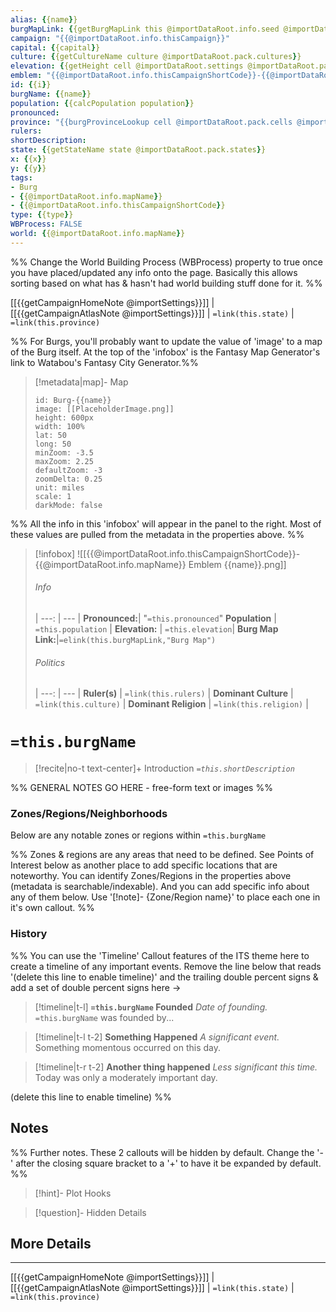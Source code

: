 ```yaml
---
alias: {{name}}
burgMapLink: {{getBurgMapLink this @importDataRoot.info.seed @importDataRoot.pack.cells @importDataRoot.settings @importDataRoot.grid}}
campaign: "{{@importDataRoot.info.thisCampaign}}"
capital: {{capital}}
culture: {{getCultureName culture @importDataRoot.pack.cultures}}
elevation: {{getHeight cell @importDataRoot.settings @importDataRoot.pack.cells}}
emblem: "{{@importDataRoot.info.thisCampaignShortCode}}-{{@importDataRoot.info.mapName}} Emblem {{name}}.png"
id: {{i}}
burgName: {{name}}
population: {{calcPopulation population}}
pronounced: 
province: "{{burgProvinceLookup cell @importDataRoot.pack.cells @importDataRoot.pack.provinces}}"
rulers: 
shortDescription: 
state: {{getStateName state @importDataRoot.pack.states}}
x: {{x}}
y: {{y}}
tags:
- Burg
- {{@importDataRoot.info.mapName}}
- {{@importDataRoot.info.thisCampaignShortCode}}
type: {{type}}
WBProcess: FALSE
world: {{@importDataRoot.info.mapName}}
---
```


%% Change the World Building Process (WBProcess) property to true once you have placed/updated any info onto the page. Basically this allows sorting based on what has & hasn't had world building stuff done for it. %%

[[{{getCampaignHomeNote @importSettings}}]] | [[{{getCampaignAtlasNote @importSettings}}]] | `=link(this.state)` | `=link(this.province)`

%% For Burgs, you'll probably want to update the value of 'image' to a map of the Burg itself. At the top of the 'infobox' is the Fantasy Map Generator's link to Watabou's Fantasy City Generator.%% 

> [!metadata|map]- Map
> ```leaflet
> id: Burg-{{name}}
> image: [[PlaceholderImage.png]]
> height: 600px
> width: 100%
> lat: 50
> long: 50
> minZoom: -3.5
> maxZoom: 2.25
> defaultZoom: -3
> zoomDelta: 0.25
> unit: miles
> scale: 1
> darkMode: false
> ```

%% All the info in this 'infobox' will appear in the panel to the right. Most of these values are pulled from the metadata in the properties above. %%

> [!infobox]
> ![[{{@importDataRoot.info.thisCampaignShortCode}}-{{@importDataRoot.info.mapName}} Emblem {{name}}.png]]
> ###### Info
>  |
>  ---: | --- |
>  **Pronounced:**| "`=this.pronounced`"
> **Population** | `=this.population` |
>  **Elevation:** | `=this.elevation`|
>  **Burg Map Link:**|`=elink(this.burgMapLink,"Burg Map")`
>  
> ###### Politics
>  |
> ---: | --- |
> **Ruler(s)** | `=link(this.rulers)` |
>**Dominant Culture** | `=link(this.culture)` |
> **Dominant Religion** | `=link(this.religion)` |
>

# **`=this.burgName`**
 
> [!recite|no-t text-center]+ Introduction
> *`=this.shortDescription`*

%% GENERAL NOTES GO HERE - free-form text or images %%

### Zones/Regions/Neighborhoods
Below are any notable zones or regions within `=this.burgName`

%% Zones & regions are any areas that need to be defined. See Points of Interest below as another place to add specific locations that are noteworthy. You can identify Zones/Regions in the properties above (metadata is searchable/indexable). And you can add specific info about any of them below. Use '[!note]- {Zone/Region name}' to place each one in it's own callout. %%

### History

%% You can use the 'Timeline' Callout features of the ITS theme here to create a timeline of any important events. Remove the line below that reads '(delete this line to enable timeline)' and the trailing double percent signs & add a set of double percent signs here ->

> [!timeline|t-l] **`=this.burgName` Founded** _Date of founding._
> `=this.burgName` was founded by...

> [!timeline|t-l t-2] **Something Happened** *A significant event.*
> Something momentous occurred on this day.

> [!timeline|t-r t-2] **Another thing happened** *Less significant this time.*
> Today was only a moderately important day.

(delete this line to enable timeline) %%

## Notes

%% Further notes. These 2 callouts will be hidden by default. Change the '-' after the closing square bracket to a '+' to have it be expanded by default. %%

> [!hint]- Plot Hooks
>

> [!question]- Hidden Details
> 

## More Details

---

[[{{getCampaignHomeNote @importSettings}}]] | [[{{getCampaignAtlasNote @importSettings}}]] | `=link(this.state)` | `=link(this.province)`
